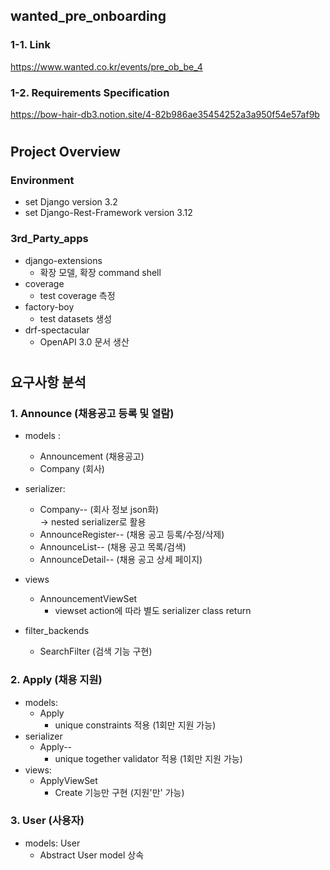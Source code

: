 ## wanted_pre_onboarding

### 1-1. Link
https://www.wanted.co.kr/events/pre_ob_be_4

### 1-2. Requirements Specification
https://bow-hair-db3.notion.site/4-82b986ae35454252a3a950f54e57af9b

#

## Project Overview

### Environment

- set Django version 3.2
- set Django-Rest-Framework version 3.12


### 3rd_Party_apps

- django-extensions
  - 확장 모델, 확장 command shell
- coverage
  - test coverage 측정
- factory-boy
  - test datasets 생성
- drf-spectacular
  - OpenAPI 3.0 문서 생산

# 

## 요구사항 분석

### 1. Announce (채용공고 등록 및 열람)

- models :
  - Announcement (채용공고)
  - Company (회사)
        
- serializer:
  - Company-- (회사 정보 json화)  
    -> nested serializer로 활용
  - AnnounceRegister-- (채용 공고 등록/수정/삭제)
  - AnnounceList-- (채용 공고 목록/검색)
  - AnnounceDetail-- (채용 공고 상세 페이지)
- views
  - AnnouncementViewSet
    - viewset action에 따라 별도 serializer class return
- filter_backends
  - SearchFilter (검색 기능 구현)

### 2. Apply (채용 지원)

- models: 
  - Apply
    - unique constraints 적용 (1회만 지원 가능)
- serializer
  - Apply--
    - unique together validator 적용 (1회만 지원 가능)
- views:
  - ApplyViewSet
    - Create 기능만 구현 (지원'만' 가능)

### 3. User (사용자)

- models: User
  - Abstract User model 상속
